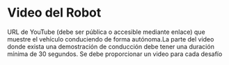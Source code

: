 Video del Robot
====



URL de YouTube (debe ser pública o accesible mediante enlace) que muestre el vehículo conduciendo de forma autónoma.La parte del video donde exista una demostración de conducción debe tener una duración mínima de 30 segundos. Se debe proporcionar un video para cada desafío
